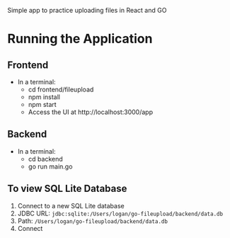 Simple app to practice uploading files in React and GO

# Running the Application

## Frontend

- In a terminal:
    - cd frontend/fileupload
    - npm install
    - npm start
    - Access the UI at http://localhost:3000/app

## Backend

- In a terminal:
    - cd backend
    - go run main.go

## To view SQL Lite Database

1. Connect to a new SQL Lite database
2. JDBC URL: ```jdbc:sqlite:/Users/logan/go-fileupload/backend/data.db```
3. Path: ```/Users/logan/go-fileupload/backend/data.db```
4. Connect